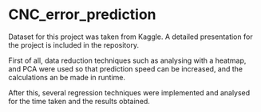 # CNC_error_prediction
Dataset for this project was taken from Kaggle. A detailed presentation for the project is included in the repository.

First of all, data reduction techniques such as analysing with a heatmap, and PCA were used so that prediction speed can be increased, and the calculations an be made in runtime. 

After this, several regression techniques were implemented and analysed for the time taken and the results obtained.
